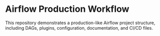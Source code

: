 # Airflow Production Workflow

This repository demonstrates a production-like Airflow project structure,
including DAGs, plugins, configuration, documentation, and CI/CD files.
